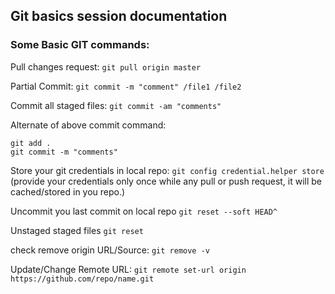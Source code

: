 ## Git basics session documentation

### Some Basic GIT commands:
Pull changes request:
`git pull origin master`

Partial Commit:
`git commit -m "comment" /file1 /file2`

Commit all staged files:
`git commit -am "comments"`

Alternate of above commit command:
```
git add .
git commit -m "comments"
```

Store your git credentials in local repo:
`git config credential.helper store`
(provide your credentials only once while any pull or push request, it will be cached/stored in you repo.)

Uncommit you last commit on local repo
`git reset --soft HEAD^`

Unstaged staged files
`git reset`

check remove origin URL/Source:
`git remove -v`

Update/Change Remote URL:
`git remote set-url origin https://github.com/repo/name.git`
